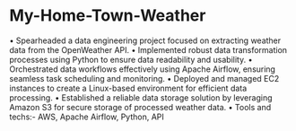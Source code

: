 # My-Home-Town-Weather

 • Spearheaded a data engineering project focused on extracting weather data from the OpenWeather API.
 • Implemented robust data transformation processes using Python to ensure data readability and usability.
 • Orchestrated data workflows effectively using Apache Airflow, ensuring seamless task scheduling and monitoring.
 • Deployed and managed EC2 instances to create a Linux-based environment for efficient data processing.
 • Established a reliable data storage solution by leveraging Amazon S3 for secure storage of processed weather data.
 • Tools and techs:- AWS, Apache Airflow, Python, API
